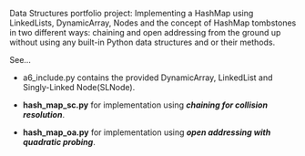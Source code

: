 Data Structures portfolio project: Implementing a HashMap using 
LinkedLists, DynamicArray, Nodes and the 
concept of HashMap tombstones in two different 
ways: chaining and open addressing from the 
ground up without using any built-in 
Python data structures and or their methods.

See...

- a6_include.py contains the provided DynamicArray,
LinkedList and Singly-Linked Node(SLNode). 

- **hash_map_sc.py** for implementation using
**_chaining for collision resolution_**. 

- **hash_map_oa.py** for implementation using 
**_open addressing with quadratic probing_**. 
